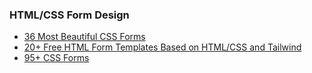 ### HTML/CSS Form Design

* [36 Most Beautiful CSS Forms](https://uicookies.com/beautiful-css-forms/)
* [20+ Free HTML Form Templates Based on HTML/CSS and Tailwind](https://uicookies.com/beautiful-css-forms/)
* [95+ CSS Forms](https://freefrontend.com/css-forms/)
